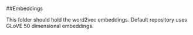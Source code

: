 ##Embeddings

This folder should hold the word2vec embeddings. Default repository uses GLoVE 50 dimensional embeddings.